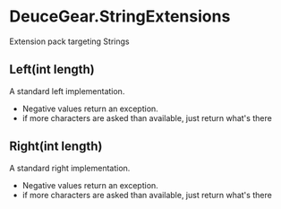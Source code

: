 ﻿# DeuceGear.StringExtensions

Extension pack targeting Strings

## Left(int length)

A standard left implementation.
- Negative values return an exception.
- if more characters are asked than available, just return what's there

## Right(int length)

A standard right implementation.
- Negative values return an exception.
- if more characters are asked than available, just return what's there
